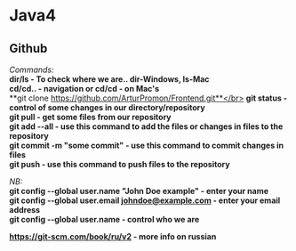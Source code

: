 # Java4

## Github
*Commands:*</br>
**dir/ls - To check where we are.. dir-Windows, ls-Mac**</br>
**cd/cd.. - navigation or cd/cd - on Mac's**</br>
**git clone https://github.com/ArturPromon/Frontend.git**</br>
**git status - control of some changes in our directory/repository**</br>
**git pull - get some files from our repository**</br>
**git add --all - use this command to add the files or changes in files to the repository**</br>
**git commit -m "some commit" - use this command to commit changes in files**</br>
**git push - use this command to push files to the repository**</br>

*NB:*</br>
**git config --global user.name "John Doe example" - enter your name**</br>
**git config --global user.email johndoe@example.com - enter your email address**</br>
**git config --global user.name - control who we are**</br>

**https://git-scm.com/book/ru/v2 - more info on russian**
